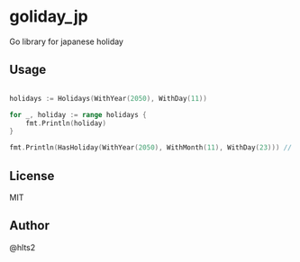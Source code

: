 # goliday_jp

Go library for japanese holiday

## Usage

```go

holidays := Holidays(WithYear(2050), WithDay(11))

for _, holiday := range holidays {
    fmt.Println(holiday)
}

fmt.Println(HasHoliday(WithYear(2050), WithMonth(11), WithDay(23))) // true

```

## License

MIT

## Author

@hlts2
